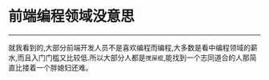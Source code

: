 # 前端编程领域没意思
-----
就我看到的,大部分前端开发人员不是喜欢编程而编程,大多数是看中编程领域的薪水,而且入门门槛又比较低.所以大部分人都是`搅屎棍`,能找到一个志同道合的人那简直比搂着一个胖媳妇还难。